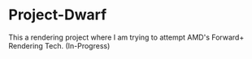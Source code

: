 # Project-Dwarf
This a rendering project where I am trying to attempt AMD's Forward+ Rendering Tech. (In-Progress)
